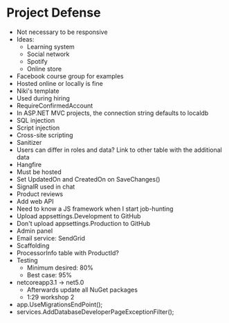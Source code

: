 # Project Defense

- Not necessary to be responsive
- Ideas:
    - Learning system
    - Social network
    - Spotify
    - Online store
- Facebook course group for examples
- Hosted online or locally is fine
- Niki's template
- Used during hiring
- RequireConfirmedAccount
- In ASP.NET MVC projects, the connection string defaults to localdb
- SQL injection
- Script injection
- Cross-site scripting
- Sanitizer
- Users can differ in roles and data? Link to other table with the additional data
- Hangfire
- Must be hosted
- Set UpdatedOn and CreatedOn on SaveChanges()
- SignalR used in chat
- Product reviews
- Add web API
- Need to know a JS framework when I start job-hunting
- Upload appsettings.Development to GitHub
- Don't upload appsettings.Production to GitHub
- Admin panel
- Email service: SendGrid
- Scaffolding
- ProcessorInfo table with ProductId?
- Testing
    - Minimum desired: 80%
    - Best case: 95%
- netcoreapp3.1 -> net5.0
    - Afterwards update all NuGet packages
    - 1:29 workshop 2
- app.UseMigrationsEndPoint();
- services.AddDatabaseDeveloperPageExceptionFilter();
